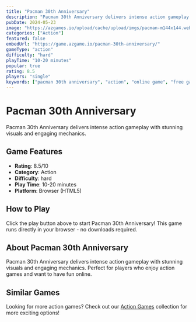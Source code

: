 ```yaml
---
title: "Pacman 30th Anniversary"
description: "Pacman 30th Anniversary delivers intense action gameplay with stunning visuals and engaging mechanics."
pubDate: 2024-05-23
image: "https://azgames.io/upload/cache/upload/imgs/pacman-m144x144.webp"
categories: ["Action"]
featured: false
embedUrl: "https://game.azgame.io/pacman-30th-anniversary/"
gameType: "action"
difficulty: "hard"
playTime: "10-20 minutes"
popular: true
rating: 8.5
players: "single"
keywords: ["pacman 30th anniversary", "action", "online game", "free game"]
---
```


# Pacman 30th Anniversary

Pacman 30th Anniversary delivers intense action gameplay with stunning visuals and engaging mechanics.

## Game Features

- **Rating**: 8.5/10
- **Category**: Action
- **Difficulty**: hard
- **Play Time**: 10-20 minutes
- **Platform**: Browser (HTML5)

## How to Play

Click the play button above to start Pacman 30th Anniversary! This game runs directly in your browser - no downloads required.

## About Pacman 30th Anniversary

Pacman 30th Anniversary delivers intense action gameplay with stunning visuals and engaging mechanics. Perfect for players who enjoy action games and want to have fun online.

## Similar Games

Looking for more action games? Check out our [Action Games](/categories/action) collection for more exciting options!
